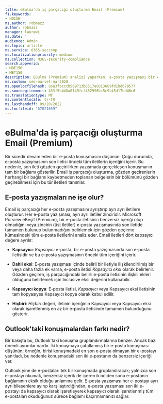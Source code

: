 ```yaml
---
title: eBulma'da iş parçacığı oluşturma Email (Premium)
f1.keywords:
- NOCSH
ms.author: robmazz
author: robmazz
manager: laurawi
ms.date: ''
audience: Admin
ms.topic: article
ms.service: O365-seccomp
ms.localizationpriority: medium
ms.collection: M365-security-compliance
search.appverid:
- MOE150
- MET150
description: EBulma (Premium) analizi yaparken, e-posta yazışması bir e-posta konuşmasını ayrıştırıp her iletiyi farklı kategorilere ayırır.
ms.custom: seo-marvel-mar2020
ms.openlocfilehash: 86a3fbcccb569713b8517a8813689fd1bd678577
ms.sourcegitcommit: 433f5b448a0149fcf462996bc5c9b45d17bd46c6
ms.translationtype: MT
ms.contentlocale: tr-TR
ms.lasthandoff: 09/20/2022
ms.locfileid: "67821659"
---
```

# <a name="email-threading-in-ediscovery-premium"></a>eBulma'da iş parçacığı oluşturma Email (Premium)

Bir süredir devam eden bir e-posta konuşmasını düşünün. Çoğu durumda, e-posta yazışmasının son iletisi önceki tüm iletilerin içeriğini içerir. Bu nedenle, son ileti gözden geçirilirken yazışmada gerçekleşen konuşmanın tam bir bağlamı gösterilir. Email iş parçacığı oluşturma, gözden geçirenlerin herhangi bir bağlamı kaybetmeden toplanan belgelerin bir bölümünü gözden geçirebilmesi için bu tür iletileri tanımlar.

## <a name="what-does-email-threading-do"></a>E-posta yazışmaları ne işe olur?

Email iş parçacığı her e-posta yazışmasını ayrıştırıp ayrı ayrı iletilere oluşturur. Her e-posta yazışması, ayrı ayrı iletiler zinciridir. Microsoft Purview eKeşif (Premium), bir e-posta iletisinin benzersiz içeriği olup olmadığını veya zincirin (üst iletiler) e-posta yazışmasında son iletide tamamen bulunup bulunmadığını belirlemek için gözden geçirme kümesindeki tüm e-posta iletilerini analiz eder. Email iletileri dört kapsayıcı değere ayrılır:

- **Kapsayıcı**: *Kapsayıcı* e-posta, bir e-posta yazışmasında son e-posta iletisidir ve bu e-posta yazışmasının önceki tüm içeriğini içerir.

- **Dahil eksi**: E-posta yazışması içinde belirli bir iletiyle ilişkilendirilmiş bir veya daha fazla ek varsa, e-posta iletisi *Kapsayıcı eksi* olarak belirlenir. Gözden geçiren, iş parçacığındaki belirli e-posta iletisinin ilişkili ekleri olduğunu belirlemek için Inclusive eksi değerini kullanabilir. 

- **Kapsayıcı kopya**: E-posta iletisi, *Kapsayıcı* veya Kapsayıcı eksi iletisinin tam kopyasıysa Kapsayıcı kopya olarak kabul edilir. 

- **Hiçbiri**: *Hiçbiri* değeri, iletinin içeriğinin Kapsayıcı veya Kapsayıcı eksi olarak işaretlenmiş en az bir e-posta iletisinde tamamen bulunduğunu gösterir.

## <a name="how-is-it-different-from-conversations-in-outlook"></a>Outlook'taki konuşmalardan farkı nedir?

Bir bakışta bu, Outlook'taki konuşma gruplandırmalarına benzer. Ancak bazı önemli ayrımlar vardır. İki konuşmaya çatallanmış bir e-posta konuşması düşünün; örneğin, birisi konuşmadaki en son e-posta olmayan bir e-postayı yanıtladı, bu nedenle konuşmadaki son iki e-postanın da benzersiz içeriği var.

Outlook yine de e-postaları tek bir konuşmada gruplandıracak; yalnızca son e-postayı okumak, benzersiz içerik de içeren ikinciden sona e-postanın bağlamının eksik olduğu anlamına gelir. E-posta yazışması her e-postayı ayrı ayrı bileşenlere ayırıp karşılaştırdığından, e-posta yazışması son iki e-postayı da kapsayıcı olarak işaretleyerek kapsayıcı olarak işaretlenmiş tüm e-postaları okuduğunuz sürece bağlamı kaçırmamanızı sağlar.
